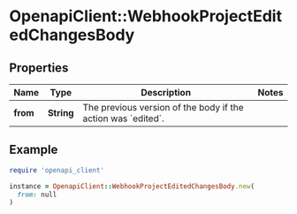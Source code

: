 # OpenapiClient::WebhookProjectEditedChangesBody

## Properties

| Name | Type | Description | Notes |
| ---- | ---- | ----------- | ----- |
| **from** | **String** | The previous version of the body if the action was &#x60;edited&#x60;. |  |

## Example

```ruby
require 'openapi_client'

instance = OpenapiClient::WebhookProjectEditedChangesBody.new(
  from: null
)
```

